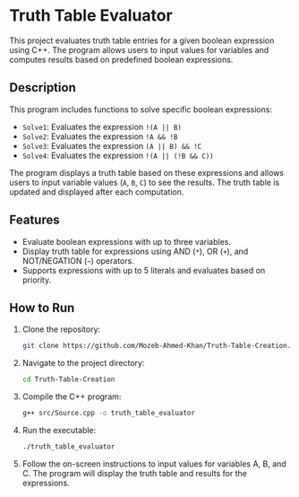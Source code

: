 # Truth Table Evaluator

This project evaluates truth table entries for a given boolean expression using C++. The program allows users to input values for variables and computes results based on predefined boolean expressions.

## Description

This program includes functions to solve specific boolean expressions:

- `Solve1`: Evaluates the expression `!(A || B)`
- `Solve2`: Evaluates the expression `!A && !B`
- `Solve3`: Evaluates the expression `(A || B) && !C`
- `Solve4`: Evaluates the expression `!(A || (!B && C))`

The program displays a truth table based on these expressions and allows users to input variable values (`A`, `B`, `C`) to see the results. The truth table is updated and displayed after each computation.

## Features

- Evaluate boolean expressions with up to three variables.
- Display truth table for expressions using AND (`*`), OR (`+`), and NOT/NEGATION (`~`) operators.
- Supports expressions with up to 5 literals and evaluates based on priority.

## How to Run

1. Clone the repository:
   ```bash
   git clone https://github.com/Mozeb-Ahmed-Khan/Truth-Table-Creation.git

2. Navigate to the project directory:
   ```bash
   cd Truth-Table-Creation
   
3. Compile the C++ program:
   ```bash
   g++ src/Source.cpp -o truth_table_evaluator

4. Run the executable:
   ```bash
   ./truth_table_evaluator

5. Follow the on-screen instructions to input values for variables A, B, and C. The program will display the truth table and results for the expressions.

   
